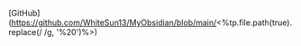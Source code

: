 [GitHub](https://github.com/WhiteSun13/MyObsidian/blob/main/<%tp.file.path(true).replace(/ /g, '%20')%>)